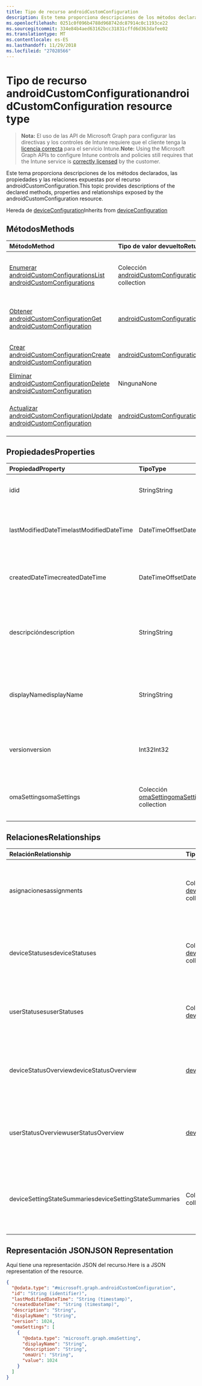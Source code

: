 ```yaml
---
title: Tipo de recurso androidCustomConfiguration
description: Este tema proporciona descripciones de los métodos declarados, las propiedades y las relaciones expuestas por el recurso androidCustomConfiguration.
ms.openlocfilehash: 0251c0f096b4788d968742dc87914c0c1193ce22
ms.sourcegitcommit: 334e84b4aed63162bcc31831cffd6d363dafee02
ms.translationtype: MT
ms.contentlocale: es-ES
ms.lasthandoff: 11/29/2018
ms.locfileid: "27028566"
---
```

# <a name="androidcustomconfiguration-resource-type"></a><span data-ttu-id="b0add-103">Tipo de recurso androidCustomConfiguration</span><span class="sxs-lookup"><span data-stu-id="b0add-103">androidCustomConfiguration resource type</span></span>

> <span data-ttu-id="b0add-104">**Nota:** El uso de las API de Microsoft Graph para configurar las directivas y los controles de Intune requiere que el cliente tenga la [licencia correcta](https://go.microsoft.com/fwlink/?linkid=839381) para el servicio Intune.</span><span class="sxs-lookup"><span data-stu-id="b0add-104">**Note:** Using the Microsoft Graph APIs to configure Intune controls and policies still requires that the Intune service is [correctly licensed](https://go.microsoft.com/fwlink/?linkid=839381) by the customer.</span></span>

<span data-ttu-id="b0add-105">Este tema proporciona descripciones de los métodos declarados, las propiedades y las relaciones expuestas por el recurso androidCustomConfiguration.</span><span class="sxs-lookup"><span data-stu-id="b0add-105">This topic provides descriptions of the declared methods, properties and relationships exposed by the androidCustomConfiguration resource.</span></span>

<span data-ttu-id="b0add-106">Hereda de [deviceConfiguration](../resources/intune-deviceconfig-deviceconfiguration.md)</span><span class="sxs-lookup"><span data-stu-id="b0add-106">Inherits from [deviceConfiguration](../resources/intune-deviceconfig-deviceconfiguration.md)</span></span>

## <a name="methods"></a><span data-ttu-id="b0add-107">Métodos</span><span class="sxs-lookup"><span data-stu-id="b0add-107">Methods</span></span>
|<span data-ttu-id="b0add-108">Método</span><span class="sxs-lookup"><span data-stu-id="b0add-108">Method</span></span>|<span data-ttu-id="b0add-109">Tipo de valor devuelto</span><span class="sxs-lookup"><span data-stu-id="b0add-109">Return Type</span></span>|<span data-ttu-id="b0add-110">Descripción</span><span class="sxs-lookup"><span data-stu-id="b0add-110">Description</span></span>|
|:---|:---|:---|
|[<span data-ttu-id="b0add-111">Enumerar androidCustomConfigurations</span><span class="sxs-lookup"><span data-stu-id="b0add-111">List androidCustomConfigurations</span></span>](../api/intune-deviceconfig-androidcustomconfiguration-list.md)|<span data-ttu-id="b0add-112">Colección [androidCustomConfiguration](../resources/intune-deviceconfig-androidcustomconfiguration.md)</span><span class="sxs-lookup"><span data-stu-id="b0add-112">[androidCustomConfiguration](../resources/intune-deviceconfig-androidcustomconfiguration.md) collection</span></span>|<span data-ttu-id="b0add-113">Enumere las propiedades y las relaciones de los objetos [androidCustomConfiguration](../resources/intune-deviceconfig-androidcustomconfiguration.md).</span><span class="sxs-lookup"><span data-stu-id="b0add-113">List properties and relationships of the [androidCustomConfiguration](../resources/intune-deviceconfig-androidcustomconfiguration.md) objects.</span></span>|
|[<span data-ttu-id="b0add-114">Obtener androidCustomConfiguration</span><span class="sxs-lookup"><span data-stu-id="b0add-114">Get androidCustomConfiguration</span></span>](../api/intune-deviceconfig-androidcustomconfiguration-get.md)|[<span data-ttu-id="b0add-115">androidCustomConfiguration</span><span class="sxs-lookup"><span data-stu-id="b0add-115">androidCustomConfiguration</span></span>](../resources/intune-deviceconfig-androidcustomconfiguration.md)|<span data-ttu-id="b0add-116">Lea las propiedades y las relaciones del objeto [androidCustomConfiguration](../resources/intune-deviceconfig-androidcustomconfiguration.md).</span><span class="sxs-lookup"><span data-stu-id="b0add-116">Read properties and relationships of the [androidCustomConfiguration](../resources/intune-deviceconfig-androidcustomconfiguration.md) object.</span></span>|
|[<span data-ttu-id="b0add-117">Crear androidCustomConfiguration</span><span class="sxs-lookup"><span data-stu-id="b0add-117">Create androidCustomConfiguration</span></span>](../api/intune-deviceconfig-androidcustomconfiguration-create.md)|[<span data-ttu-id="b0add-118">androidCustomConfiguration</span><span class="sxs-lookup"><span data-stu-id="b0add-118">androidCustomConfiguration</span></span>](../resources/intune-deviceconfig-androidcustomconfiguration.md)|<span data-ttu-id="b0add-119">Cree un objeto [androidCustomConfiguration](../resources/intune-deviceconfig-androidcustomconfiguration.md).</span><span class="sxs-lookup"><span data-stu-id="b0add-119">Create a new [androidCustomConfiguration](../resources/intune-deviceconfig-androidcustomconfiguration.md) object.</span></span>|
|[<span data-ttu-id="b0add-120">Eliminar androidCustomConfiguration</span><span class="sxs-lookup"><span data-stu-id="b0add-120">Delete androidCustomConfiguration</span></span>](../api/intune-deviceconfig-androidcustomconfiguration-delete.md)|<span data-ttu-id="b0add-121">Ninguna</span><span class="sxs-lookup"><span data-stu-id="b0add-121">None</span></span>|<span data-ttu-id="b0add-122">Elimina un [androidCustomConfiguration](../resources/intune-deviceconfig-androidcustomconfiguration.md).</span><span class="sxs-lookup"><span data-stu-id="b0add-122">Deletes a [androidCustomConfiguration](../resources/intune-deviceconfig-androidcustomconfiguration.md).</span></span>|
|[<span data-ttu-id="b0add-123">Actualizar androidCustomConfiguration</span><span class="sxs-lookup"><span data-stu-id="b0add-123">Update androidCustomConfiguration</span></span>](../api/intune-deviceconfig-androidcustomconfiguration-update.md)|[<span data-ttu-id="b0add-124">androidCustomConfiguration</span><span class="sxs-lookup"><span data-stu-id="b0add-124">androidCustomConfiguration</span></span>](../resources/intune-deviceconfig-androidcustomconfiguration.md)|<span data-ttu-id="b0add-125">Actualice las propiedades de un objeto [androidCustomConfiguration](../resources/intune-deviceconfig-androidcustomconfiguration.md).</span><span class="sxs-lookup"><span data-stu-id="b0add-125">Update the properties of a [androidCustomConfiguration](../resources/intune-deviceconfig-androidcustomconfiguration.md) object.</span></span>|

## <a name="properties"></a><span data-ttu-id="b0add-126">Propiedades</span><span class="sxs-lookup"><span data-stu-id="b0add-126">Properties</span></span>
|<span data-ttu-id="b0add-127">Propiedad</span><span class="sxs-lookup"><span data-stu-id="b0add-127">Property</span></span>|<span data-ttu-id="b0add-128">Tipo</span><span class="sxs-lookup"><span data-stu-id="b0add-128">Type</span></span>|<span data-ttu-id="b0add-129">Descripción</span><span class="sxs-lookup"><span data-stu-id="b0add-129">Description</span></span>|
|:---|:---|:---|
|<span data-ttu-id="b0add-130">id</span><span class="sxs-lookup"><span data-stu-id="b0add-130">id</span></span>|<span data-ttu-id="b0add-131">String</span><span class="sxs-lookup"><span data-stu-id="b0add-131">String</span></span>|<span data-ttu-id="b0add-132">Clave de la entidad.</span><span class="sxs-lookup"><span data-stu-id="b0add-132">Key of the entity.</span></span> <span data-ttu-id="b0add-133">Heredado de [deviceConfiguration](../resources/intune-deviceconfig-deviceconfiguration.md)</span><span class="sxs-lookup"><span data-stu-id="b0add-133">Inherited from [deviceConfiguration](../resources/intune-deviceconfig-deviceconfiguration.md)</span></span>|
|<span data-ttu-id="b0add-134">lastModifiedDateTime</span><span class="sxs-lookup"><span data-stu-id="b0add-134">lastModifiedDateTime</span></span>|<span data-ttu-id="b0add-135">DateTimeOffset</span><span class="sxs-lookup"><span data-stu-id="b0add-135">DateTimeOffset</span></span>|<span data-ttu-id="b0add-136">Fecha y hora en la que se modificó el objeto por última vez.</span><span class="sxs-lookup"><span data-stu-id="b0add-136">DateTime the object was last modified.</span></span> <span data-ttu-id="b0add-137">Heredado de [deviceConfiguration](../resources/intune-deviceconfig-deviceconfiguration.md)</span><span class="sxs-lookup"><span data-stu-id="b0add-137">Inherited from [deviceConfiguration](../resources/intune-deviceconfig-deviceconfiguration.md)</span></span>|
|<span data-ttu-id="b0add-138">createdDateTime</span><span class="sxs-lookup"><span data-stu-id="b0add-138">createdDateTime</span></span>|<span data-ttu-id="b0add-139">DateTimeOffset</span><span class="sxs-lookup"><span data-stu-id="b0add-139">DateTimeOffset</span></span>|<span data-ttu-id="b0add-140">Fecha y hora en la que se creó el objeto.</span><span class="sxs-lookup"><span data-stu-id="b0add-140">DateTime the object was created.</span></span> <span data-ttu-id="b0add-141">Heredado de [deviceConfiguration](../resources/intune-deviceconfig-deviceconfiguration.md)</span><span class="sxs-lookup"><span data-stu-id="b0add-141">Inherited from [deviceConfiguration](../resources/intune-deviceconfig-deviceconfiguration.md)</span></span>|
|<span data-ttu-id="b0add-142">descripción</span><span class="sxs-lookup"><span data-stu-id="b0add-142">description</span></span>|<span data-ttu-id="b0add-143">String</span><span class="sxs-lookup"><span data-stu-id="b0add-143">String</span></span>|<span data-ttu-id="b0add-144">Descripción proporcionada por el administrador de la configuración del dispositivo.</span><span class="sxs-lookup"><span data-stu-id="b0add-144">Admin provided description of the Device Configuration.</span></span> <span data-ttu-id="b0add-145">Heredado de [deviceConfiguration](../resources/intune-deviceconfig-deviceconfiguration.md)</span><span class="sxs-lookup"><span data-stu-id="b0add-145">Inherited from [deviceConfiguration](../resources/intune-deviceconfig-deviceconfiguration.md)</span></span>|
|<span data-ttu-id="b0add-146">displayName</span><span class="sxs-lookup"><span data-stu-id="b0add-146">displayName</span></span>|<span data-ttu-id="b0add-147">String</span><span class="sxs-lookup"><span data-stu-id="b0add-147">String</span></span>|<span data-ttu-id="b0add-148">Nombre proporcionado por el administrador de la configuración del dispositivo.</span><span class="sxs-lookup"><span data-stu-id="b0add-148">Admin provided name of the device configuration.</span></span> <span data-ttu-id="b0add-149">Heredado de [deviceConfiguration](../resources/intune-deviceconfig-deviceconfiguration.md)</span><span class="sxs-lookup"><span data-stu-id="b0add-149">Inherited from [deviceConfiguration](../resources/intune-deviceconfig-deviceconfiguration.md)</span></span>|
|<span data-ttu-id="b0add-150">version</span><span class="sxs-lookup"><span data-stu-id="b0add-150">version</span></span>|<span data-ttu-id="b0add-151">Int32</span><span class="sxs-lookup"><span data-stu-id="b0add-151">Int32</span></span>|<span data-ttu-id="b0add-152">Versión de la configuración del dispositivo.</span><span class="sxs-lookup"><span data-stu-id="b0add-152">Version of the device configuration.</span></span> <span data-ttu-id="b0add-153">Heredado de [deviceConfiguration](../resources/intune-deviceconfig-deviceconfiguration.md)</span><span class="sxs-lookup"><span data-stu-id="b0add-153">Inherited from [deviceConfiguration](../resources/intune-deviceconfig-deviceconfiguration.md)</span></span>|
|<span data-ttu-id="b0add-154">omaSettings</span><span class="sxs-lookup"><span data-stu-id="b0add-154">omaSettings</span></span>|<span data-ttu-id="b0add-155">Colección [omaSetting](../resources/intune-deviceconfig-omasetting.md)</span><span class="sxs-lookup"><span data-stu-id="b0add-155">[omaSetting](../resources/intune-deviceconfig-omasetting.md) collection</span></span>|<span data-ttu-id="b0add-156">Configuración de OMA.</span><span class="sxs-lookup"><span data-stu-id="b0add-156">OMA settings.</span></span> <span data-ttu-id="b0add-157">Esta colección puede contener un máximo de 1000 elementos.</span><span class="sxs-lookup"><span data-stu-id="b0add-157">This collection can contain a maximum of 1000 elements.</span></span>|

## <a name="relationships"></a><span data-ttu-id="b0add-158">Relaciones</span><span class="sxs-lookup"><span data-stu-id="b0add-158">Relationships</span></span>
|<span data-ttu-id="b0add-159">Relación</span><span class="sxs-lookup"><span data-stu-id="b0add-159">Relationship</span></span>|<span data-ttu-id="b0add-160">Tipo</span><span class="sxs-lookup"><span data-stu-id="b0add-160">Type</span></span>|<span data-ttu-id="b0add-161">Descripción</span><span class="sxs-lookup"><span data-stu-id="b0add-161">Description</span></span>|
|:---|:---|:---|
|<span data-ttu-id="b0add-162">asignaciones</span><span class="sxs-lookup"><span data-stu-id="b0add-162">assignments</span></span>|<span data-ttu-id="b0add-163">Colección [deviceConfigurationAssignment](../resources/intune-deviceconfig-deviceconfigurationassignment.md)</span><span class="sxs-lookup"><span data-stu-id="b0add-163">[deviceConfigurationAssignment](../resources/intune-deviceconfig-deviceconfigurationassignment.md) collection</span></span>|<span data-ttu-id="b0add-164">La lista de tareas para el perfil de configuración del dispositivo.</span><span class="sxs-lookup"><span data-stu-id="b0add-164">The list of assignments for the device configuration profile.</span></span> <span data-ttu-id="b0add-165">Heredado de [deviceConfiguration](../resources/intune-deviceconfig-deviceconfiguration.md)</span><span class="sxs-lookup"><span data-stu-id="b0add-165">Inherited from [deviceConfiguration](../resources/intune-deviceconfig-deviceconfiguration.md)</span></span>|
|<span data-ttu-id="b0add-166">deviceStatuses</span><span class="sxs-lookup"><span data-stu-id="b0add-166">deviceStatuses</span></span>|<span data-ttu-id="b0add-167">Colección [deviceConfigurationDeviceStatus](../resources/intune-deviceconfig-deviceconfigurationdevicestatus.md)</span><span class="sxs-lookup"><span data-stu-id="b0add-167">[deviceConfigurationDeviceStatus](../resources/intune-deviceconfig-deviceconfigurationdevicestatus.md) collection</span></span>|<span data-ttu-id="b0add-168">Estado de instalación de configuración del dispositivo por dispositivo.</span><span class="sxs-lookup"><span data-stu-id="b0add-168">Device configuration installation status by device.</span></span> <span data-ttu-id="b0add-169">Heredado de [deviceConfiguration](../resources/intune-deviceconfig-deviceconfiguration.md)</span><span class="sxs-lookup"><span data-stu-id="b0add-169">Inherited from [deviceConfiguration](../resources/intune-deviceconfig-deviceconfiguration.md)</span></span>|
|<span data-ttu-id="b0add-170">userStatuses</span><span class="sxs-lookup"><span data-stu-id="b0add-170">userStatuses</span></span>|<span data-ttu-id="b0add-171">Colección [deviceConfigurationUserStatus](../resources/intune-deviceconfig-deviceconfigurationuserstatus.md)</span><span class="sxs-lookup"><span data-stu-id="b0add-171">[deviceConfigurationUserStatus](../resources/intune-deviceconfig-deviceconfigurationuserstatus.md) collection</span></span>|<span data-ttu-id="b0add-172">Estado de instalación de configuración de dispositivo por usuario.</span><span class="sxs-lookup"><span data-stu-id="b0add-172">Device configuration installation status by user.</span></span> <span data-ttu-id="b0add-173">Heredado de [deviceConfiguration](../resources/intune-deviceconfig-deviceconfiguration.md)</span><span class="sxs-lookup"><span data-stu-id="b0add-173">Inherited from [deviceConfiguration](../resources/intune-deviceconfig-deviceconfiguration.md)</span></span>|
|<span data-ttu-id="b0add-174">deviceStatusOverview</span><span class="sxs-lookup"><span data-stu-id="b0add-174">deviceStatusOverview</span></span>|[<span data-ttu-id="b0add-175">deviceConfigurationDeviceOverview</span><span class="sxs-lookup"><span data-stu-id="b0add-175">deviceConfigurationDeviceOverview</span></span>](../resources/intune-deviceconfig-deviceconfigurationdeviceoverview.md)|<span data-ttu-id="b0add-176">Información general sobre el estado de dispositivos de la configuración de dispositivo. Heredado de [deviceConfiguration](../resources/intune-deviceconfig-deviceconfiguration.md)</span><span class="sxs-lookup"><span data-stu-id="b0add-176">Device Configuration devices status overview Inherited from [deviceConfiguration](../resources/intune-deviceconfig-deviceconfiguration.md)</span></span>|
|<span data-ttu-id="b0add-177">userStatusOverview</span><span class="sxs-lookup"><span data-stu-id="b0add-177">userStatusOverview</span></span>|[<span data-ttu-id="b0add-178">deviceConfigurationUserOverview</span><span class="sxs-lookup"><span data-stu-id="b0add-178">deviceConfigurationUserOverview</span></span>](../resources/intune-deviceconfig-deviceconfigurationuseroverview.md)|<span data-ttu-id="b0add-179">Información general sobre el estado de usuarios de la configuración de dispositivo. Heredado de [deviceConfiguration](../resources/intune-deviceconfig-deviceconfiguration.md)</span><span class="sxs-lookup"><span data-stu-id="b0add-179">Device Configuration users status overview Inherited from [deviceConfiguration](../resources/intune-deviceconfig-deviceconfiguration.md)</span></span>|
|<span data-ttu-id="b0add-180">deviceSettingStateSummaries</span><span class="sxs-lookup"><span data-stu-id="b0add-180">deviceSettingStateSummaries</span></span>|<span data-ttu-id="b0add-181">Colección [settingStateDeviceSummary](../resources/intune-deviceconfig-settingstatedevicesummary.md)</span><span class="sxs-lookup"><span data-stu-id="b0add-181">[settingStateDeviceSummary](../resources/intune-deviceconfig-settingstatedevicesummary.md) collection</span></span>|<span data-ttu-id="b0add-182">Resumen de dispositivo sobre el estado de configuración de la configuración de dispositivo. Heredado de [deviceConfiguration](../resources/intune-deviceconfig-deviceconfiguration.md)</span><span class="sxs-lookup"><span data-stu-id="b0add-182">Device Configuration Setting State Device Summary Inherited from [deviceConfiguration](../resources/intune-deviceconfig-deviceconfiguration.md)</span></span>|

## <a name="json-representation"></a><span data-ttu-id="b0add-183">Representación JSON</span><span class="sxs-lookup"><span data-stu-id="b0add-183">JSON Representation</span></span>
<span data-ttu-id="b0add-184">Aquí tiene una representación JSON del recurso.</span><span class="sxs-lookup"><span data-stu-id="b0add-184">Here is a JSON representation of the resource.</span></span>
<!-- {
  "blockType": "resource",
  "keyProperty": "id",
  "@odata.type": "microsoft.graph.androidCustomConfiguration"
}
-->
``` json
{
  "@odata.type": "#microsoft.graph.androidCustomConfiguration",
  "id": "String (identifier)",
  "lastModifiedDateTime": "String (timestamp)",
  "createdDateTime": "String (timestamp)",
  "description": "String",
  "displayName": "String",
  "version": 1024,
  "omaSettings": [
    {
      "@odata.type": "microsoft.graph.omaSetting",
      "displayName": "String",
      "description": "String",
      "omaUri": "String",
      "value": 1024
    }
  ]
}
```



